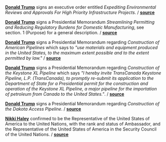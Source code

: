 **[Donald Trump](https://en.wikipedia.org/wiki/Donald_Trump "Wiki Donald
Trump")** signs an executive order entitled _Expediting Environmental Reviews
and Approvals For High Priority Infrastructure Projects_.
/ **[source](https://www.whitehouse.gov/the-press-office/2017/01/24/executive-order-expediting-environmental-reviews-and-approvals-high)**

**[Donald Trump](https://en.wikipedia.org/wiki/Donald_Trump "Wiki Donald
Trump")** signs a Presidential Memorandum _Streamlining Permitting and Reducing
Regulatory Burdens for Domestic Manufacturing_, see section. 1 (Purpose) for a
general description.
/ **[source](https://www.whitehouse.gov/the-press-office/2017/01/24/presidential-memorandum-streamlining-permitting-and-reducing-regulatory)**

**[Donald Trump](https://en.wikipedia.org/wiki/Donald_Trump "Wiki Donald
Trump")** signs a Presidential Memorandum regarding _Construction of American
Pipelines_
which says to _"use materials and equipment produced in the United States, to the
maximum extent possible and to the extent permitted by law."_
/ **[source](https://www.whitehouse.gov/the-press-office/2017/01/24/presidential-memorandum-regarding-construction-american-pipelines)**

**[Donald Trump](https://en.wikipedia.org/wiki/Donald_Trump "Wiki Donald
Trump")** signs a Presidential Memorandum regarding _Construction of the
Keystone XL Pipeline_ which says _"I hereby invite TransCanada Keystone
Pipeline, L.P. (TransCanada), to promptly re-submit its application to the
Department of State for a Presidential permit for the construction and operation
of the Keystone XL Pipeline, a major pipeline for the importation of petroleum
from Canada to the United States."_.
/ **[source](https://www.whitehouse.gov/the-press-office/2017/01/24/presidential-memorandum-regarding-construction-keystone-xl-pipeline)**

**[Donald Trump](https://en.wikipedia.org/wiki/Donald_Trump "Wiki Donald
Trump")** signs a Presidential Memorandum regarding _Construction of the Dakota
Access Pipeline_.
/ **[source](https://www.whitehouse.gov/the-press-office/2017/01/24/presidential-memorandum-regarding-construction-dakota-access-pipeline)**

**[Nikki Haley](https://en.wikipedia.org/wiki/Nikki_Haley)** confirmed to be
the Representative of the United States of America to the United Nations, with
the rank and status of Ambassador, and the Representative of the United States
of America in the Security Council of the United Nations.
/ **[source](https://www.senate.gov/legislative/LIS/roll_call_lists/roll_call_vote_cfm.cfm?congress=115&session=1&vote=00033)**
